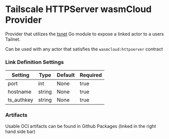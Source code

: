 # Tailscale HTTPServer wasmCloud Provider

Provider that utilizes the [tsnet](https://github.com/tailscale/tailscale/tree/main/tsnet) Go module to expose a linked actor to a users Tailnet.

Can be used with any actor that satisfies the `wasmcloud:httpserver` contract

### Link Definition Settings
| Setting    | Type   | Default | Required |
| ---------- | ------ | ------- | -------- |
| port       | int    | None    | true     |
| hostname   | string | None    | true     |
| ts_authkey | string | None    | true     |

### Artifacts
Usable OCI artifacts can be found in Github Packages (linked in the right hand side bar)
